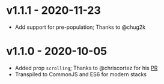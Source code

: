 # v1.1.1 - 2020-11-23
- Add support for pre-population; Thanks to @chug2k

# v1.1.0 - 2020-10-05
- Added prop `scrolling`; Thanks to @chriscortez for his [PR](https://github.com/xurei/react-jotform-embed/pull/2)
- Transpiled to CommonJS and ES6 for modern stacks
